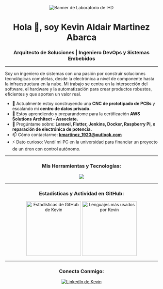 <div align="center">
  <img src="https://i.imgur.com/mBOcXMU.jpeg" alt="Banner de Laboratorio de I+D"/>
</div>

<h1 align="center">Hola 👋, soy Kevin Aldair Martinez Abarca</h1>
<h3 align="center">Arquitecto de Soluciones | Ingeniero DevOps y Sistemas Embebidos</h3>

---

<p align="left">
  Soy un ingeniero de sistemas con una pasión por construir soluciones tecnológicas completas, desde la electrónica a nivel de componente hasta la infraestructura en la nube. Mi trabajo se centra en la intersección del software, el hardware y la automatización para crear productos robustos, eficientes y que aporten un valor real.
</p>

- 🔭 Actualmente estoy construyendo una **CNC de prototipado de PCBs** y escalando mi **centro de datos privado.**
- 🌱 Estoy aprendiendo y preparándome para la certificación **AWS Solutions Architect - Associate.**
- 💬 Pregúntame sobre: **Laravel, Flutter, Jenkins, Docker, Raspberry Pi, o reparación de electrónica de potencia.**
- 📫 Cómo contactarme: **kmartinez_1923@outlook.com**
- ⚡ Dato curioso: Vendí mi PC en la universidad para financiar un proyecto de un dron con control autónomo.

---

<h3 align="center">Mis Herramientas y Tecnologías:</h3>
<p align="center">
  <a href="https://skillicons.dev">
    <img src="https://skillicons.dev/icons?i=laravel,php,react,vue,flutter,js,ts,java,python,dotnet,docker,jenkins,aws,linux,git,postgres,mongodb,arduino,raspberrypi,html,css,bootstrap,csharp" />
  </a>
</p>

---

<h3 align="center">Estadísticas y Actividad en GitHub:</h3>
<p align="center">
  <img height="180em" src="https://github-readme-stats.vercel.app/api?username=kmartinezabarca&show_icons=true&theme=tokyonight&include_all_commits=true&count_private=true&hide_border=true&border_radius=10" alt="Estadísticas de GitHub de Kevin"/>
  <img height="180em" src="https://github-readme-stats.vercel.app/api/top-langs/?username=kmartinezabarca&layout=compact&langs_count=8&theme=tokyonight&hide_border=true&border_radius=10" alt="Lenguajes más usados por Kevin"/>
</p>

---

<h3 align="center">Conecta Conmigo:</h3>
<p align="center">
  <a href="https://www.linkedin.com/in/kevmartinezabarca/" target="blank">
    <img src="https://img.shields.io/badge/LinkedIn-0077B5?style=for-the-badge&logo=linkedin&logoColor=white" alt="LinkedIn de Kevin"/>
  </a>
<!--   <a href="[URL_DE_TU_DOSSIER_PIXELWISE_AQUÍ]" target="blank">
    <img src="https://img.shields.io/badge/Portafolio_de_Ingeniería-000000?style=for-the-badge&logo=rocket&logoColor=white" alt="Portafolio de Kevin"/>
  </a> -->
</p>
